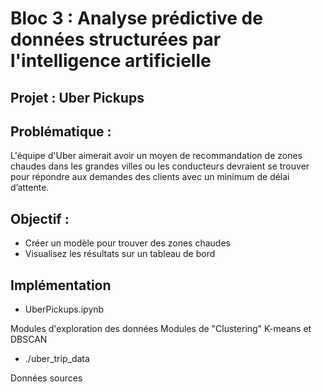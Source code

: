 # Bloc 3 : Analyse prédictive de données structurées par l'intelligence artificielle

## Projet : Uber Pickups

## Problématique :
L'équipe d'Uber aimerait avoir un moyen de recommandation de zones chaudes dans les grandes villes ou les conducteurs devraient se trouver pour répondre aux demandes des clients avec un minimum de délai d’attente.

## Objectif :
* Créer un modèle pour trouver des zones chaudes
* Visualisez les résultats sur un tableau de bord

## Implémentation
* UberPickups.ipynb

Modules d'exploration des données
Modules de "Clustering" K-means et DBSCAN

* ./uber_trip_data

Données sources
